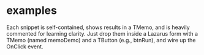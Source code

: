 # examples
Each snippet is self-contained, shows results in a TMemo, and is heavily commented for learning clarity. Just drop them inside a Lazarus form with a TMemo (named memoDemo) and a TButton (e.g., btnRun), and wire up the OnClick event.
